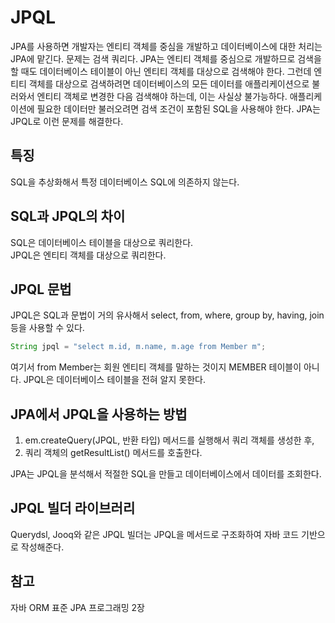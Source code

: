 # JPQL
JPA를 사용하면 개발자는 엔티티 객체를 중심을 개발하고 데이터베이스에 대한 처리는 JPA에 맡긴다. 문제는 검색 쿼리다. JPA는 엔티티 객체를 중심으로 개발하므로 검색을 할 때도 데이터베이스 테이블이 아닌 엔티티 객체를 대상으로 검색해야 한다. 그런데 엔티티 객체를 대상으로 검색하려면 데이터베이스의 모든 데이터를 애플리케이션으로 불러와서 엔티티 객체로 변경한 다음 검색해야 하는데, 이는 사실상 불가능하다. 애플리케이션에 필요한 데이터만 불러오려면 검색 조건이 포함된 SQL을 사용해야 한다. JPA는 JPQL로 이런 문제를 해결한다.  

## 특징
SQL을 추상화해서 특정 데이터베이스 SQL에 의존하지 않는다.

## SQL과 JPQL의 차이
SQL은 데이터베이스 테이블을 대상으로 쿼리한다.  
JPQL은 엔티티 객체를 대상으로 쿼리한다.  

## JPQL 문법
JPQL은 SQL과 문법이 거의 유사해서 select, from, where, group by, having, join 등을 사용할 수 있다.  

```java
String jpql = "select m.id, m.name, m.age from Member m";
```

여기서 from Member는 회원 엔티티 객체를 말하는 것이지 MEMBER 테이블이 아니다. JPQL은 데이터베이스 테이블을 전혀 알지 못한다.

## JPA에서 JPQL을 사용하는 방법
1. em.createQuery(JPQL, 반환 타입) 메서드를 실행해서 쿼리 객체를 생성한 후,
2. 쿼리 객체의 getResultList() 메서드를 호출한다.

JPA는 JPQL을 분석해서 적절한 SQL을 만들고 데이터베이스에서 데이터를 조회한다.

## JPQL 빌더 라이브러리
Querydsl, Jooq와 같은 JPQL 빌더는 JPQL을 메서드로 구조화하여 자바 코드 기반으로 작성해준다.

## 참고
자바 ORM 표준 JPA 프로그래밍 2장  